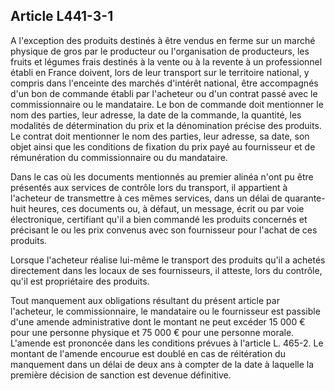 Article L441-3-1
----
A l'exception des produits destinés à être vendus en ferme sur un marché
physique de gros par le producteur ou l'organisation de producteurs, les fruits
et légumes frais destinés à la vente ou à la revente à un professionnel établi
en France doivent, lors de leur transport sur le territoire national, y compris
dans l'enceinte des marchés d'intérêt national, être accompagnés d'un bon de
commande établi par l'acheteur ou d'un contrat passé avec le commissionnaire ou
le mandataire. Le bon de commande doit mentionner le nom des parties, leur
adresse, la date de la commande, la quantité, les modalités de détermination du
prix et la dénomination précise des produits. Le contrat doit mentionner le nom
des parties, leur adresse, sa date, son objet ainsi que les conditions de
fixation du prix payé au fournisseur et de rémunération du commissionnaire ou du
mandataire.

Dans le cas où les documents mentionnés au premier alinéa n'ont pu être
présentés aux services de contrôle lors du transport, il appartient à l'acheteur
de transmettre à ces mêmes services, dans un délai de quarante-huit heures, ces
documents ou, à défaut, un message, écrit ou par voie électronique, certifiant
qu'il a bien commandé les produits concernés et précisant le ou les prix
convenus avec son fournisseur pour l'achat de ces produits.

Lorsque l'acheteur réalise lui-même le transport des produits qu'il a achetés
directement dans les locaux de ses fournisseurs, il atteste, lors du contrôle,
qu'il est propriétaire des produits.

Tout manquement aux obligations résultant du présent article par l'acheteur, le
commissionnaire, le mandataire ou le fournisseur est passible d'une amende
administrative dont le montant ne peut excéder 15 000 € pour une personne
physique et 75 000 € pour une personne morale. L'amende est prononcée dans les
conditions prévues à l'article L. 465-2. Le montant de l'amende encourue est
doublé en cas de réitération du manquement dans un délai de deux ans à compter
de la date à laquelle la première décision de sanction est devenue définitive.
